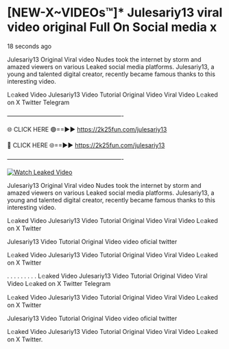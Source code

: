 # [NEW-X~VIDEOs™]* Julesariy13 viral video original Full On Social media x

18 seconds ago

Julesariy13 Original Viral video Nudes took the internet by storm and amazed viewers on various Leaked social media platforms. Julesariy13, a young and talented digital creator, recently became famous thanks to this interesting video.

L𝚎aked Video Julesariy13 Video Tutorial Original Video Viral Video L𝚎aked on X Twitter Telegram

———————————————————-

🌐 CLICK HERE 🟢==►► https://2k25fun.com/julesariy13

🔴 CLICK HERE 🌐==►► https://2k25fun.com/julesariy13

———————————————————-

[![Watch Leaked Video](https://miro.medium.com/v2/resize:fit:828/format:webp/1*cilzJN44JGOrTw9NJCrNHA.gif "Watch Leaked Video")](https://2k25fun.com/julesariy13)

Julesariy13 Original Viral video Nudes took the internet by storm and amazed viewers on various Leaked social media platforms. Julesariy13, a young and talented digital creator, recently became famous thanks to this interesting video.

L𝚎aked Video Julesariy13 Video Tutorial Original Video Viral Video L𝚎aked on X Twitter

Julesariy13 Video Tutorial Original Video video oficial twitter

L𝚎aked Video Julesariy13 Video Tutorial Original Video Viral Video L𝚎aked on X Twitter

. . . . . . . . . L𝚎aked Video Julesariy13 Video Tutorial Original Video Viral Video L𝚎aked on X Twitter Telegram

L𝚎aked Video Julesariy13 Video Tutorial Original Video Viral Video L𝚎aked on X Twitter

Julesariy13 Video Tutorial Original Video video oficial twitter

L𝚎aked Video Julesariy13 Video Tutorial Original Video Viral Video L𝚎aked on X Twitter.